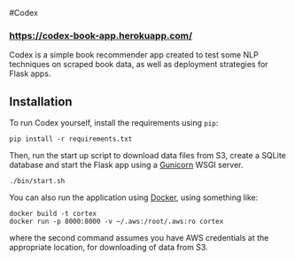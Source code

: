 #Codex

### https://codex-book-app.herokuapp.com/

Codex is a simple book recommender app created to test some NLP techniques on scraped book data, as well as deployment strategies for Flask apps.

## Installation

To run Codex yourself, install the requirements using `pip`:

```
pip install -r requirements.txt
```

Then, run the start up script to download data files from S3, create a SQLite database and start the Flask app using a [Gunicorn](https://gunicorn.org/) WSGI server.

```
./bin/start.sh
```

You can also run the application using [Docker](https://docs.docker.com/get-docker/), using something like:

```
docker build -t cortex
docker run -p 8000:8000 -v ~/.aws:/root/.aws:ro cortex
```

where the second command assumes you have AWS credentials at the appropriate location, for downloading of data from S3.

